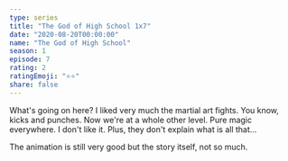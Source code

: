```yaml
---
type: series
title: "The God of High School 1x7"
date: "2020-08-20T00:00:00"
name: "The God of High School"
season: 1
episode: 7
rating: 2
ratingEmoji: "⭐️⭐️"
share: false
---
```


What's going on here? I liked very much the martial art fights. You know, kicks and punches. Now we're at a whole other level. Pure magic everywhere. I don't like it. Plus, they don't explain what is all that...

The animation is still very good but the story itself, not so much.

